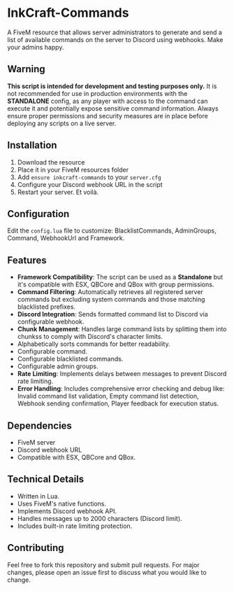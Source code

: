 # InkCraft-Commands
A FiveM resource that allows server administrators to generate and send a list of available commands on the server to Discord using webhooks. Make your admins happy.

## Warning
**This script is intended for development and testing purposes only.** It is not recommended for use in production environments with the **STANDALONE** config, as any player with access to the command can execute it and potentially expose sensitive command information. Always ensure proper permissions and security measures are in place before deploying any scripts on a live server.

## Installation
1. Download the resource
2. Place it in your FiveM resources folder
3. Add `ensure inkcraft-commands` to your `server.cfg`
4. Configure your Discord webhook URL in the script
5. Restart your server. Et voilà.

## Configuration
Edit the `config.lua` file to customize: BlacklistCommands, AdminGroups, Command, WebhookUrl and Framework.

## Features
- **Framework Compatibility**: The script can be used as a **Standalone** but it's compatible with ESX, QBCore and QBox with group permissions.
- **Command Filtering**: Automatically retrieves all registered server commands but excluding system commands and those matching blacklisted prefixes.
- **Discord Integration**: Sends formatted command list to Discord via configurable webhook.
- **Chunk Management**: Handles large command lists by splitting them into chunkss to comply with Discord's character limits.
- Alphabetically sorts commands for better readability.
- Configurable command.
- Configurable blacklisted commands.
- Configurable admin groups.
- **Rate Limiting**: Implements delays between messages to prevent Discord rate limiting.
- **Error Handling**: Includes comprehensive error checking and debug like: Invalid command list validation, Empty command list detection, Webhook sending confirmation, Player feedback for execution status.

## Dependencies
- FiveM server
- Discord webhook URL
- Compatible with ESX, QBCore and QBox.

## Technical Details
- Written in Lua.
- Uses FiveM's native functions.
- Implements Discord webhook API.
- Handles messages up to 2000 characters (Discord limit).
- Includes built-in rate limiting protection.

## Contributing
Feel free to fork this repository and submit pull requests. For major changes, please open an issue first to discuss what you would like to change.
